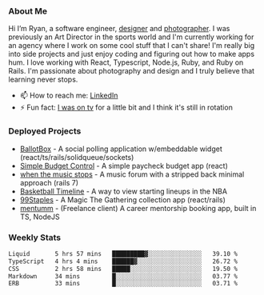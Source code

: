 ### About Me
Hi I’m Ryan, a software engineer, [designer](https://www.denvermullets.com/video) and [photographer](https://www.denvermullets.com/). I was previously an Art Director in the sports world and I'm currently working for an agency where I work on some cool stuff that I can't share! I'm really big into side projects and just enjoy coding and figuring out how to make apps hum. I love working with React, Typescript, Node.js, Ruby, and Ruby on Rails. I'm passionate about photography and design and I truly believe that learning never stops.

- 📫 How to reach me: [LinkedIn](https://www.linkedin.com/in/ryanvaznis)
- ⚡ Fun fact: [I was on tv](https://vimeo.com/381425882) for a little bit and I think it's still in rotation

### Deployed Projects
- [BallotBox](https://voteballotbox.com/) - A social polling application w/embeddable widget (react/ts/rails/solidqueue/sockets)
- [Simple Budget Control](https://simplebudgetcontrol.com/) - A simple paycheck budget app (react)
- [when the music stops](https://whenthemusicstops.net) - A music forum with a stripped back minimal approach (rails 7)
- [Basketball Timeline](https://basketball-timeline.com/?team=PHO&year=2023) - A way to view starting lineups in the NBA
- [99Staples](https://www.99staples.com/collections/denvermullets/9) - A Magic The Gathering collection app (react/rails)
- [mentumm](https://portal.mentumm.com/) - (Freelance client) A career mentorship booking app, built in TS, NodeJS

### Weekly Stats
<!--START_SECTION:waka-->

```txt
Liquid       5 hrs 57 mins   █████████▓░░░░░░░░░░░░░░░   39.10 %
TypeScript   4 hrs 4 mins    ██████▓░░░░░░░░░░░░░░░░░░   26.72 %
CSS          2 hrs 58 mins   █████░░░░░░░░░░░░░░░░░░░░   19.50 %
Markdown     34 mins         █░░░░░░░░░░░░░░░░░░░░░░░░   03.77 %
ERB          33 mins         █░░░░░░░░░░░░░░░░░░░░░░░░   03.71 %
```

<!--END_SECTION:waka-->
